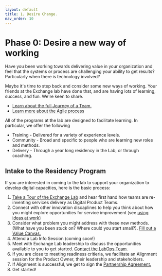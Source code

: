 ```yaml
---
layout: default
title: 1. Desire Change.
nav_order: 10
---
```


# Phase 0: Desire a new way of working

Have you been working towards delivering value in your organization and feel that the systems or process are challenging your ability to get results? Particularly when there is technology involved?

Maybe it's time to step back and consider some new ways of working. Your friends at the Exchange lab have done that, and are having lots of learning, success, and fun. We're keen to share.

* <a href="/ExchangeLabOps/One-Pager_Journey-of-an-Exchange-Lab-Team.pdf">Learn about the full Journey of a Team.</a>
* [Learn more about the Agile process](https://developer.gov.bc.ca/Agile-Delivery-Process/Agile-Delivery-Process)

All of the programs at the lab are designed to facilitate learning. In particular, we offer the following
* Training - Delivered for a variety of experience levels.
* Community - Broad and specific to people who are learning new roles and methods.
* Delivery - Through a year long residency in the Lab, or through coaching.

## Intake to the Residency Program
If you are interested in coming to the lab to support your organization to develop digital capacities, here is the basic process:

1. [Take a Tour of the Exchange Lab](https://www.eventbrite.ca/e/take-a-walk-on-the-agile-side-tour-of-bc-govs-csi-lab-tickets-43946375793) and hear first hand how teams are re-inventing services delivery as Digital Product Teams. 
2. Connect with other innovation discaplines to help you think about how you might explore opportunities for service improvement (see [using ideas at work](https://www2.gov.bc.ca/gov/content/careers-myhr/all-employees/new-employees/next-steps/first-six-months))
3. Consider what problem you might address with these new methods. (What have you been stuck on? Where could you start small?).
<a href="/ExchangeLabOps/0_Desire-a-new-way-of-working/Lab-Residency_Intake-Value-Canvas-Workbook.pdf">Fill out a Value Canvas.</a>
4. Attend a Lab Info Session (coming soon!)
5. Meet with Exchange Lab leadership to discuss the opportunities available to you to get started. <a href = "mailto:ExchangeLab@gov.bc.ca">Contact the LabOps Team</a>.
6. If you are close to meeting readiness critieria, we facilitate an Alignment session for the Product Owner, their leadership and stakeholders.
7. If Alignment is successful, we get to sign the 
<a href="/ExchangeLabOps/0_Desire-a-new-way-of-working/Lab-Residency-Partnership-Agreement.pdf">Partnership Agreement.</a>
8. Get started!

